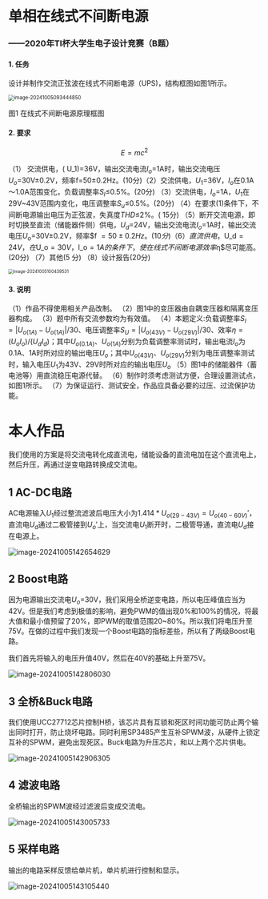 # 单相在线式不间断电源

### ——2020年TI杯大学生电子设计竞赛（B题）

#### 1. 任务

设计并制作交流正弦波在线式不间断电源（UPS)，结构框图如图1所示。

<img src="C:\Users\JZB\AppData\Roaming\Typora\typora-user-images\image-20241005093444850.png" alt="image-20241005093444850" style="zoom:70%;" />

图1 在线式不间断电源原理框图

#### 2. 要求
$$
E = mc^2
$$

（1） 交流供电，\( U_1\)=36V，输出交流电流$I_o$=1A时，输出交流电压$U_o$=30V±0.2V，频率f=50±0.2Hz。(10分)（2）交流供电，$U_1$=36V，$I_o$在0.1A～1.0A范围变化，负载调整率$S_I$≤0.5%。(20分)
（3）交流供电，$I_o$=1A，$U_1$在29V~43V范围内变化，电压调整率$S_u$≤0.5%。(20分)
（4）在要求(1)条件下，不间断电源输出电压为正弦波，失真度$THD$≤2%。( 15分)
（5）断开交流电源，即时切换至直流（储能器件侧）供电，$U_d$=24V，输出交流电流$I_o$=1A时，输出交流电压$U_o$=30V±0.2V，频率$f $=50±0.2Hz。( 10分)
（6）直流供电，$U_d$=24V，在$U_o$=30V，$I_o$=1A的条件下，使在线式不间断电源效率$η$尽可能高。(20分)
（7）其他(5 分)
（8）设计报告(20分)

<img src="C:\Users\JZB\AppData\Roaming\Typora\typora-user-images\image-20241005100439531.png" alt="image-20241005100439531" style="zoom:60%;" />

#### 3. 说明

（1）作品不得使用相关产品改制。
（2）图1中的变压器由自耦变压器和隔离变压器构成。
（3）题中所有交流参数均为有效值。
（4）本题定义:负载调整率$S_I=|U_{o(1A)}-U_{o(1A)}|/30$、电压调整率$S_U=|U_{o(43V)}-U_{o(29V)}|/30$、效率$η=(U_oI_o)/(U_dI_d)$；其中$U_{o(0.1A)}$、$U_{o(1A)}$分别为负载调整率测试时，输出电流$I_o$为0.1A、1A时所对应的输出电压$U_o$；其中$U_{o(43V)}$、$U_{o(29V)}$分别为电压调整率测试时，输入电压$U_1$为43V、29V时所对应的输出电压$U_o$
（5）图1中的储能器件（蓄电池等）用直流稳压电源代替。
（6）制作时须考虑测试方便，合理设置测试点，如图1所示。
（7）为保证运行、测试安全，作品应具备必要的过压、过流保护功能。



# 本人作品

我们使用的方案是将交流电转化成直流电，储能设备的直流电加在这个直流电上，然后升压，再通过逆变电路转换成交流电。

## 1 AC-DC电路

AC电源输入$U_1$经过整流滤波后电压大小为$1.414*U_{o(29-43V)}=U_{o(40-60V)}'$，直流电$U_d$通过二极管接到$U_o'$上，当交流电$U_1$断开时，二极管导通，直流电$U_d$接在电源上。

![image-20241005142654629](C:\Users\JZB\AppData\Roaming\Typora\typora-user-images\image-20241005142654629.png)

## 2 Boost电路

因为电源输出交流电$U_o$=30V，我们采用全桥逆变电路，所以电压峰值应当为42V。但是我们考虑到极值的影响，避免PWM的值出现0%和100%的情况，将最大值和最小值预留了20%，即PWM的取值范围20~80%。所以我们将电压升至75V。在做的过程中我们发现一个Boost电路的指标差些，所以有了两级Boost电路。

我们首先将输入的电压升值40V，然后在40V的基础上升至75V。

![image-20241005142806030](C:\Users\JZB\AppData\Roaming\Typora\typora-user-images\image-20241005142806030.png)

## 3 全桥&Buck电路

我们使用UCC27712芯片控制H桥，该芯片具有互锁和死区时间功能可防止两个输出同时打开，防止烧坏电路。同时利用SP3485产生互补SPWM波，从硬件上锁定互补的SPWM，避免出现死区。Buck电路为升压芯片，和以上两个芯片供电。

![image-20241005142906305](C:\Users\JZB\AppData\Roaming\Typora\typora-user-images\image-20241005142906305.png)

## 4 滤波电路

全桥输出的SPWM波经过滤波后变成交流电。

![image-20241005143005733](C:\Users\JZB\AppData\Roaming\Typora\typora-user-images\image-20241005143005733.png)

## 5 采样电路

输出的电路采样反馈给单片机，单片机进行控制和显示。

![image-20241005143105440](C:\Users\JZB\AppData\Roaming\Typora\typora-user-images\image-20241005143105440.png)
